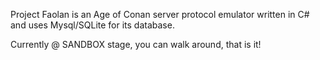 Project Faolan is an Age of Conan server protocol emulator written in C# and uses Mysql/SQLite for its database.


Currently @ SANDBOX stage, you can walk around, that is it! 
